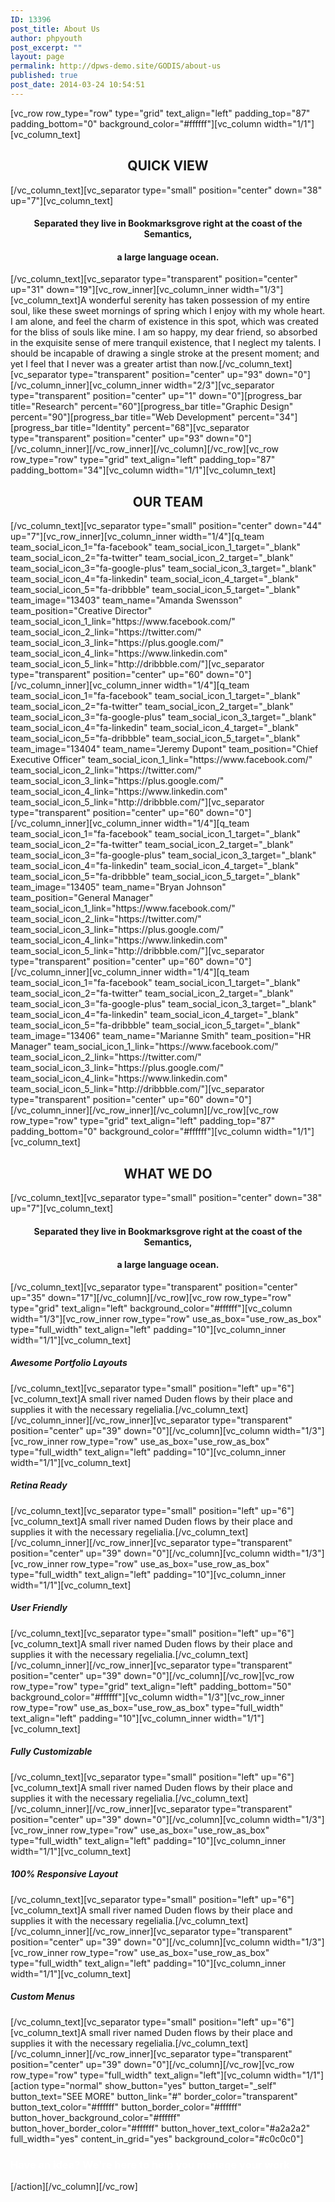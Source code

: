 ```yaml
---
ID: 13396
post_title: About Us
author: phpyouth
post_excerpt: ""
layout: page
permalink: http://dpws-demo.site/GODIS/about-us
published: true
post_date: 2014-03-24 10:54:51
---
```

[vc_row row_type="row" type="grid" text_align="left" padding_top="87" padding_bottom="0" background_color="#ffffff"][vc_column width="1/1"][vc_column_text]
<h2 style="text-align: center;">QUICK VIEW</h2>
[/vc_column_text][vc_separator type="small" position="center" down="38" up="7"][vc_column_text]
<h4 style="text-align: center;">Separated they live in Bookmarksgrove right at the coast of the Semantics,</h4>
<h4 style="text-align: center;">a large language ocean.</h4>
[/vc_column_text][vc_separator type="transparent" position="center" up="31" down="19"][vc_row_inner][vc_column_inner width="1/3"][vc_column_text]A wonderful serenity has taken possession of my entire soul, like these sweet mornings of spring which I enjoy with my whole heart. I am alone, and feel the charm of existence in this spot, which was created for the bliss of souls like mine. I am so happy, my dear friend, so absorbed in the exquisite sense of mere tranquil existence, that I neglect my talents. I should be incapable of drawing a single stroke at the present moment; and yet I feel that I never was a greater artist than now.[/vc_column_text][vc_separator type="transparent" position="center" up="93" down="0"][/vc_column_inner][vc_column_inner width="2/3"][vc_separator type="transparent" position="center" up="1" down="0"][progress_bar title="Research" percent="60"][progress_bar title="Graphic Design" percent="90"][progress_bar title="Web Development" percent="34"][progress_bar title="Identity" percent="68"][vc_separator type="transparent" position="center" up="93" down="0"][/vc_column_inner][/vc_row_inner][/vc_column][/vc_row][vc_row row_type="row" type="grid" text_align="left" padding_top="87" padding_bottom="34"][vc_column width="1/1"][vc_column_text]
<h2 style="text-align: center;">OUR TEAM</h2>
[/vc_column_text][vc_separator type="small" position="center" down="44" up="7"][vc_row_inner][vc_column_inner width="1/4"][q_team team_social_icon_1="fa-facebook" team_social_icon_1_target="_blank" team_social_icon_2="fa-twitter" team_social_icon_2_target="_blank" team_social_icon_3="fa-google-plus" team_social_icon_3_target="_blank" team_social_icon_4="fa-linkedin" team_social_icon_4_target="_blank" team_social_icon_5="fa-dribbble" team_social_icon_5_target="_blank" team_image="13403" team_name="Amanda Swensson" team_position="Creative Director" team_social_icon_1_link="https://www.facebook.com/" team_social_icon_2_link="https://twitter.com/" team_social_icon_3_link="https://plus.google.com/" team_social_icon_4_link="https://www.linkedin.com" team_social_icon_5_link="http://dribbble.com/"][vc_separator type="transparent" position="center" up="60" down="0"][/vc_column_inner][vc_column_inner width="1/4"][q_team team_social_icon_1="fa-facebook" team_social_icon_1_target="_blank" team_social_icon_2="fa-twitter" team_social_icon_2_target="_blank" team_social_icon_3="fa-google-plus" team_social_icon_3_target="_blank" team_social_icon_4="fa-linkedin" team_social_icon_4_target="_blank" team_social_icon_5="fa-dribbble" team_social_icon_5_target="_blank" team_image="13404" team_name="Jeremy Dupont" team_position="Chief Executive Officer" team_social_icon_1_link="https://www.facebook.com/" team_social_icon_2_link="https://twitter.com/" team_social_icon_3_link="https://plus.google.com/" team_social_icon_4_link="https://www.linkedin.com" team_social_icon_5_link="http://dribbble.com/"][vc_separator type="transparent" position="center" up="60" down="0"][/vc_column_inner][vc_column_inner width="1/4"][q_team team_social_icon_1="fa-facebook" team_social_icon_1_target="_blank" team_social_icon_2="fa-twitter" team_social_icon_2_target="_blank" team_social_icon_3="fa-google-plus" team_social_icon_3_target="_blank" team_social_icon_4="fa-linkedin" team_social_icon_4_target="_blank" team_social_icon_5="fa-dribbble" team_social_icon_5_target="_blank" team_image="13405" team_name="Bryan Johnson" team_position="General Manager" team_social_icon_1_link="https://www.facebook.com/" team_social_icon_2_link="https://twitter.com/" team_social_icon_3_link="https://plus.google.com/" team_social_icon_4_link="https://www.linkedin.com" team_social_icon_5_link="http://dribbble.com/"][vc_separator type="transparent" position="center" up="60" down="0"][/vc_column_inner][vc_column_inner width="1/4"][q_team team_social_icon_1="fa-facebook" team_social_icon_1_target="_blank" team_social_icon_2="fa-twitter" team_social_icon_2_target="_blank" team_social_icon_3="fa-google-plus" team_social_icon_3_target="_blank" team_social_icon_4="fa-linkedin" team_social_icon_4_target="_blank" team_social_icon_5="fa-dribbble" team_social_icon_5_target="_blank" team_image="13406" team_name="Marianne Smith" team_position="HR Manager" team_social_icon_1_link="https://www.facebook.com/" team_social_icon_2_link="https://twitter.com/" team_social_icon_3_link="https://plus.google.com/" team_social_icon_4_link="https://www.linkedin.com" team_social_icon_5_link="http://dribbble.com/"][vc_separator type="transparent" position="center" up="60" down="0"][/vc_column_inner][/vc_row_inner][/vc_column][/vc_row][vc_row row_type="row" type="grid" text_align="left" padding_top="87" padding_bottom="0" background_color="#ffffff"][vc_column width="1/1"][vc_column_text]
<h2 style="text-align: center;">WHAT WE DO</h2>
[/vc_column_text][vc_separator type="small" position="center" down="38" up="7"][vc_column_text]
<h4 style="text-align: center;">Separated they live in Bookmarksgrove right at the coast of the Semantics,</h4>
<h4 style="text-align: center;">a large language ocean.</h4>
[/vc_column_text][vc_separator type="transparent" position="center" up="35" down="17"][/vc_column][/vc_row][vc_row row_type="row" type="grid" text_align="left" background_color="#ffffff"][vc_column width="1/3"][vc_row_inner row_type="row" use_as_box="use_row_as_box" type="full_width" text_align="left" padding="10"][vc_column_inner width="1/1"][vc_column_text]
<h5>Awesome Portfolio Layouts</h5>
[/vc_column_text][vc_separator type="small" position="left" up="6"][vc_column_text]A small river named Duden flows by their place and supplies it with the necessary regelialia.[/vc_column_text][/vc_column_inner][/vc_row_inner][vc_separator type="transparent" position="center" up="39" down="0"][/vc_column][vc_column width="1/3"][vc_row_inner row_type="row" use_as_box="use_row_as_box" type="full_width" text_align="left" padding="10"][vc_column_inner width="1/1"][vc_column_text]
<h5>Retina Ready</h5>
[/vc_column_text][vc_separator type="small" position="left" up="6"][vc_column_text]A small river named Duden flows by their place and supplies it with the necessary regelialia.[/vc_column_text][/vc_column_inner][/vc_row_inner][vc_separator type="transparent" position="center" up="39" down="0"][/vc_column][vc_column width="1/3"][vc_row_inner row_type="row" use_as_box="use_row_as_box" type="full_width" text_align="left" padding="10"][vc_column_inner width="1/1"][vc_column_text]
<h5>User Friendly</h5>
[/vc_column_text][vc_separator type="small" position="left" up="6"][vc_column_text]A small river named Duden flows by their place and supplies it with the necessary regelialia.[/vc_column_text][/vc_column_inner][/vc_row_inner][vc_separator type="transparent" position="center" up="39" down="0"][/vc_column][/vc_row][vc_row row_type="row" type="grid" text_align="left" padding_bottom="50" background_color="#ffffff"][vc_column width="1/3"][vc_row_inner row_type="row" use_as_box="use_row_as_box" type="full_width" text_align="left" padding="10"][vc_column_inner width="1/1"][vc_column_text]
<h5>Fully Customizable</h5>
[/vc_column_text][vc_separator type="small" position="left" up="6"][vc_column_text]A small river named Duden flows by their place and supplies it with the necessary regelialia.[/vc_column_text][/vc_column_inner][/vc_row_inner][vc_separator type="transparent" position="center" up="39" down="0"][/vc_column][vc_column width="1/3"][vc_row_inner row_type="row" use_as_box="use_row_as_box" type="full_width" text_align="left" padding="10"][vc_column_inner width="1/1"][vc_column_text]
<h5>100% Responsive Layout</h5>
[/vc_column_text][vc_separator type="small" position="left" up="6"][vc_column_text]A small river named Duden flows by their place and supplies it with the necessary regelialia.[/vc_column_text][/vc_column_inner][/vc_row_inner][vc_separator type="transparent" position="center" up="39" down="0"][/vc_column][vc_column width="1/3"][vc_row_inner row_type="row" use_as_box="use_row_as_box" type="full_width" text_align="left" padding="10"][vc_column_inner width="1/1"][vc_column_text]
<h5>Custom Menus</h5>
[/vc_column_text][vc_separator type="small" position="left" up="6"][vc_column_text]A small river named Duden flows by their place and supplies it with the necessary regelialia.[/vc_column_text][/vc_column_inner][/vc_row_inner][vc_separator type="transparent" position="center" up="39" down="0"][/vc_column][/vc_row][vc_row row_type="row" type="full_width" text_align="left"][vc_column width="1/1"][action type="normal" show_button="yes" button_target="_self" button_text="SEE MORE" button_link="#" border_color="transparent" button_text_color="#ffffff" button_border_color="#ffffff" button_hover_background_color="#ffffff" button_hover_border_color="#ffffff" button_hover_text_color="#a2a2a2" full_width="yes" content_in_grid="yes" background_color="#c0c0c0"]
<h3><span style="color: #ffffff;">Have an idea? We're here to help you manage your work</span></h3>
[/action][/vc_column][/vc_row]